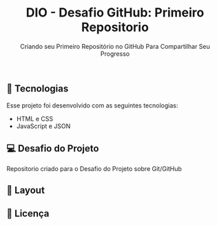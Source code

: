 <h1 align="center">DIO - Desafio GitHub: Primeiro Repositorio</h1>

<p align="center">
Criando seu Primeiro Repositório no GitHub Para Compartilhar Seu Progresso
</p>
<br>

## 🚀 Tecnologias
Esse projeto foi desenvolvido com as seguintes tecnologias:

- HTML e CSS
- JavaScript e JSON

## 💻 Desafio do Projeto

Repositorio criado para o Desafio do Projeto sobre Git/GitHub

## 🔖 Layout



## :memo: Licença



